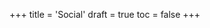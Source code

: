 +++
title = 'Social'
draft = true
toc = false
+++

<script src="https://static.elfsight.com/platform/platform.js" data-use-service-core defer></script>
<div class="elfsight-app-f77fdeeb-97ab-4794-97e8-51fb4ff43531" data-elfsight-app-lazy></div>